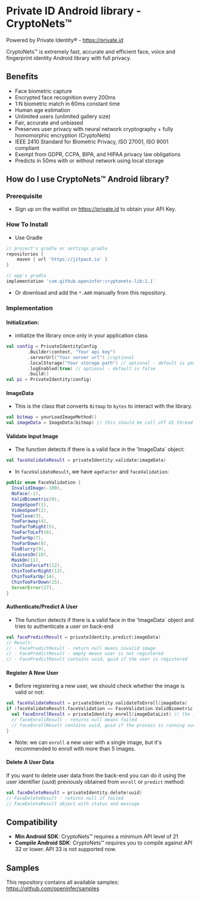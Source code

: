 # Private ID Android library - CryptoNets™

Powered by Private Identity® - https://private.id

CryptoNets™ is extremely fast, accurate and efficient face, voice and fingerprint identity Android library with full
privacy.

## Benefits

- Face biometric capture
- Encrypted face recognition every 200ms
- 1:N biometric match in 60ms constant time
- Human age estimation
- Unlimited users (unlimited gallery size)
- Fair, accurate and unbiased
- Preserves user privacy with neural network cryptography + fully homomorphic encryption (CryptoNets)
- IEEE 2410 Standard for Biometric Privacy, ISO 27001, ISO 9001 compliant
- Exempt from GDPR, CCPA, BIPA, and HIPAA privacy law obligations
- Predicts in 50ms with or without network using local storage

## How do I use CryptoNets™ Android library?

### Prerequisite
- Sign up on the waitlist on https://private.id to obtain your API Key.

### How To Install
- Use Gradle

```groovy
// project's gradle or settings.gradle
repositories {
    maven { url 'https://jitpack.io' }
}

// app's gradle
implementation 'com.github.openinfer:cryptonets-lib:1.1'
```

- Or download and add the `*.AAR` manually from this repository.

### Implementation

#### Initialization:
- initialize the library once only in your application class
```kotlin
val config = PrivateIdentityConfig
        .Builder(context, "Your api key")
        .serverUrl("Your server url") //optional
        .localStorage("Your storage path") // optional - default is your internal app's folder
        .logEnabled(true) // optional - default is false
        .build()
val pi = PrivateIdentity(config)
```
#### ImageData
- This is the class that converts `Bitmap` to `bytes` to interact with the library. 

```kotlin
val bitmap = yourLoadImageMethod()
val imageData = ImageData(bitmap) // this should be call off UI thread to avoid ANR
```

#### Validate Input Image

- The function detects if there is a valid face in the 'ImageData` object:
```kotlin
val faceValidateResult = privateIdentity.validate(imageData)
```
- In `faceValidateResult`, we have `ageFactor` and `faceValidation`:

```java
public enum FaceValidation {
  InvalidImage(-100),
  NoFace(-1),
  ValidBiometric(0),
  ImageSpoof(1),
  VideoSpoof(2),
  TooClose(3),
  TooFaraway(4),
  TooFarToRight(5),
  TooFarToLeft(6),
  TooFarUp(7),
  TooFarDown(8),
  TooBlurry(9),
  GlassesOn(10),
  MaskOn(11),
  ChinTooFarLeft(12),
  ChinTooFarRight(13),
  ChinTooFarUp(14),
  ChinTooFarDown(15),
  ServerError(27),
}
```

#### Authenticate/Predict A User
- The function detects if there is a valid face in the 'ImageData` object and tries to authenticate a user on back-end
```kotlin
val facePredictResult = privateIdentity.predict(imageData)
// Result:
// - FacePredictResult - return null means invalid image
// - FacePredictResult - empty means user is not registered
// - FacePredictResult contains uuid, guid if the user is registered
```

#### Register A New User
- Before registering a new user, we should check whether the image is valid or not:
```kotlin
val faceValidateResult = privateIdentity.validateToEnroll(imageData)
if (faceValidateResult.faceValidation == FaceValidation.ValidBiometric) { // image is valid
  val faceEnrollResult = privateIdentity.enroll(imageDataList) // the imageDataList must be not empty
  // faceEnrollResult - returns null means failed
  // faceEnrollResult contains uuid, guid if the process is running successfully
}
```
- Note: we can `enroll` a new user with a single image, but it's recommended to enroll with more than 5 images.

#### Delete A User Data
If you want to delete user data from the back-end you can do it using the user identifier (uuid) previously obtained from `enroll` or `predict` method:
```kotlin
val faceDeleteResult = privateIdentity.delete(uuid)
// FaceDeleteResult - returns null if failed
// FaceDeleteResult object with status and message
```

## Compatibility

- <b>Min Android SDK</b>: CryptoNets™ requires a minimum API level of 21
- <b>Compile Android SDK</b>: CryptoNets™ requires you to compile against API 32 or lower. API 33 is not supported now.


## Samples

This repository contains all available samples: https://github.com/openinfer/samples




